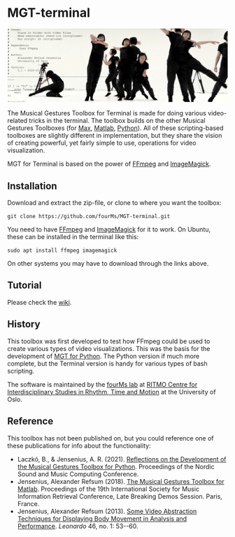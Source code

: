 # MGT-terminal

![MGT](documentation/figures/promo/mgt-terminal-illustration_1024_wide.jpg)

The Musical Gestures Toolbox for Terminal is made for doing various video-related tricks in the terminal. The toolbox builds on the other Musical Gestures Toolboxes (for
[Max](https://www.uio.no/ritmo/english/research/labs/fourms/downloads/software/musicalgesturestoolbox/mgt-max/index.html),
[Matlab](https://www.uio.no/ritmo/english/research/labs/fourms/downloads/software/musicalgesturestoolbox/mgt-matlab/index.html),
[Python](https://github.com/fourMs/MGT-python)). All of these
scripting-based toolboxes are slightly different in implementation, but they share the vision of creating powerful, yet fairly simple to use, operations for video visualization.

MGT for Terminal is based on the power of [FFmpeg](http://ffmpeg.org/) and [ImageMagick](https://imagemagick.org/index.php).


## Installation 

Download and extract the zip-file, or clone to where you want the toolbox: 

    git clone https://github.com/fourMs/MGT-terminal.git

You need to have [FFmpeg](http://ffmpeg.org/) and [ImageMagick](https://imagemagick.org/index.php) for it to work. On Ubuntu, these can be installed in the terminal like this:

    sudo apt install ffmpeg imagemagick

On other systems you may have to download through the links above.

## Tutorial

Please check the [wiki](https://github.com/fourMs/MGT-terminal/wiki).

## History

This toolbox was first developed to test how FFmpeg could be used to create various types of video visualizations. This was the basis for the development of [MGT for Python](https://github.com/fourMs/MGT-python). The Python version if much more complete, but the Terminal version is handy for various types of bash scripting. 

The software is maintained by the [fourMs lab](https://github.com/fourMs) at [RITMO Centre for Interdisciplinary Studies in Rhythm, Time and Motion](https://www.uio.no/ritmo/english/) at the University of Oslo.

## Reference

This toolbox has not been published on, but you could reference one of these publications for info about the functionality:

- Laczkó, B., & Jensenius, A. R. (2021). [Reflections on the Development of the Musical Gestures Toolbox for Python](https://nordicsmc.create.aau.dk/wp-content/NordicSMC/Nordic_SMC_2021_paper_38.pdf). Proceedings of the Nordic Sound and Music Computing Conference.
-   Jensenius, Alexander Refsum (2018). [The Musical Gestures Toolbox for Matlab](http://hdl.handle.net/10852/65559). Proceedings of the 19th International Society for Music Information Retrieval Conference, Late Breaking Demos Session. Paris, France.
-   Jensenius, Alexander Refsum (2013). [Some Video Abstraction Techniques for Displaying Body Movement in Analysis and Performance](http://urn.nb.no/URN:NBN:no-38076). *Leonardo* 46, no. 1: 53--60.
